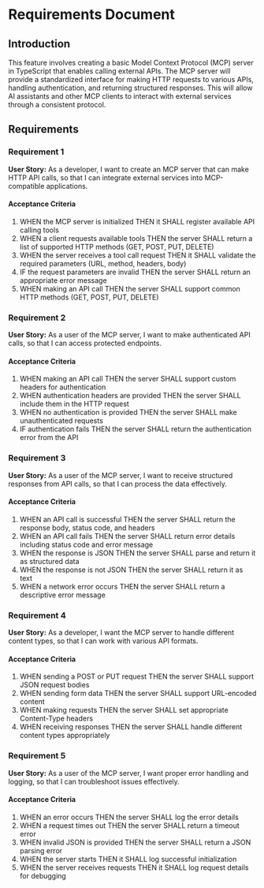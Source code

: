 # Requirements Document

## Introduction

This feature involves creating a basic Model Context Protocol (MCP) server in TypeScript that enables calling external APIs. The MCP server will provide a standardized interface for making HTTP requests to various APIs, handling authentication, and returning structured responses. This will allow AI assistants and other MCP clients to interact with external services through a consistent protocol.

## Requirements

### Requirement 1

**User Story:** As a developer, I want to create an MCP server that can make HTTP API calls, so that I can integrate external services into MCP-compatible applications.

#### Acceptance Criteria

1. WHEN the MCP server is initialized THEN it SHALL register available API calling tools
2. WHEN a client requests available tools THEN the server SHALL return a list of supported HTTP methods (GET, POST, PUT, DELETE)
3. WHEN the server receives a tool call request THEN it SHALL validate the required parameters (URL, method, headers, body)
4. IF the request parameters are invalid THEN the server SHALL return an appropriate error message
5. WHEN making an API call THEN the server SHALL support common HTTP methods (GET, POST, PUT, DELETE)

### Requirement 2

**User Story:** As a user of the MCP server, I want to make authenticated API calls, so that I can access protected endpoints.

#### Acceptance Criteria

1. WHEN making an API call THEN the server SHALL support custom headers for authentication
2. WHEN authentication headers are provided THEN the server SHALL include them in the HTTP request
3. WHEN no authentication is provided THEN the server SHALL make unauthenticated requests
4. IF authentication fails THEN the server SHALL return the authentication error from the API

### Requirement 3

**User Story:** As a user of the MCP server, I want to receive structured responses from API calls, so that I can process the data effectively.

#### Acceptance Criteria

1. WHEN an API call is successful THEN the server SHALL return the response body, status code, and headers
2. WHEN an API call fails THEN the server SHALL return error details including status code and error message
3. WHEN the response is JSON THEN the server SHALL parse and return it as structured data
4. WHEN the response is not JSON THEN the server SHALL return it as text
5. WHEN a network error occurs THEN the server SHALL return a descriptive error message

### Requirement 4

**User Story:** As a developer, I want the MCP server to handle different content types, so that I can work with various API formats.

#### Acceptance Criteria

1. WHEN sending a POST or PUT request THEN the server SHALL support JSON request bodies
2. WHEN sending form data THEN the server SHALL support URL-encoded content
3. WHEN making requests THEN the server SHALL set appropriate Content-Type headers
4. WHEN receiving responses THEN the server SHALL handle different content types appropriately

### Requirement 5

**User Story:** As a user of the MCP server, I want proper error handling and logging, so that I can troubleshoot issues effectively.

#### Acceptance Criteria

1. WHEN an error occurs THEN the server SHALL log the error details
2. WHEN a request times out THEN the server SHALL return a timeout error
3. WHEN invalid JSON is provided THEN the server SHALL return a JSON parsing error
4. WHEN the server starts THEN it SHALL log successful initialization
5. WHEN the server receives requests THEN it SHALL log request details for debugging